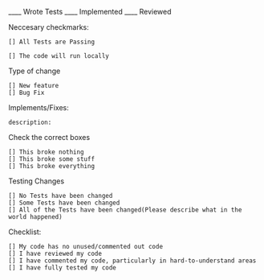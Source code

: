 ____ Wrote Tests ____ Implemented ____ Reviewed

Neccesary checkmarks:

    [] All Tests are Passing

    [] The code will run locally

Type of change

    [] New feature
    [] Bug Fix

Implements/Fixes:

    description: 

Check the correct boxes

    [] This broke nothing
    [] This broke some stuff
    [] This broke everything

Testing Changes

    [] No Tests have been changed
    [] Some Tests have been changed
    [] All of the Tests have been changed(Please describe what in the world happened)

Checklist:

    [] My code has no unused/commented out code
    [] I have reviewed my code
    [] I have commented my code, particularly in hard-to-understand areas
    [] I have fully tested my code
